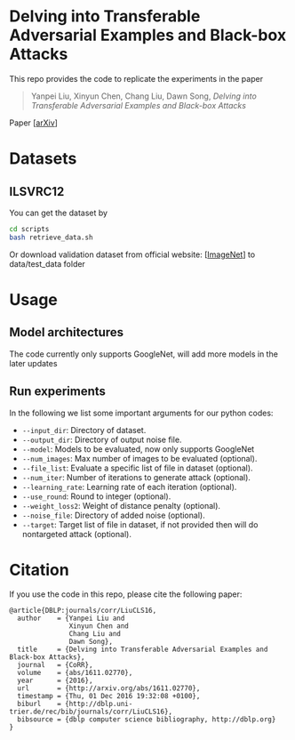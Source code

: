# Delving into Transferable Adversarial Examples and Black-box Attacks

This repo provides the code to replicate the experiments in the paper

> Yanpei Liu, Xinyun Chen, Chang Liu, Dawn Song, <cite> Delving into Transferable Adversarial Examples and Black-box Attacks </cite>

Paper [[arXiv](https://arxiv.org/abs/1611.02770)]

# Datasets

## ILSVRC12
You can get the dataset by
```bash
cd scripts
bash retrieve_data.sh
```
Or download validation dataset from official website: [[ImageNet](https://www.image-net.org/challenges/LSVRC/2012/)] to data/test_data folder

# Usage

## Model architectures

The code currently only supports GoogleNet, will add more models in the later updates

## Run experiments

In the following we list some important arguments for our python codes:
* `--input_dir`: Directory of dataset.
* `--output_dir`: Directory of output noise file.
* `--model`: Models to be evaluated, now only supports GoogleNet
* `--num_images`: Max number of images to be evaluated (optional).
* `--file_list`: Evaluate a specific list of file in dataset (optional).
* `--num_iter`: Number of iterations to generate attack (optional).
* `--learning_rate`: Learning rate of each iteration (optional).
* `--use_round`: Round to integer (optional).
* `--weight_loss2`: Weight of distance penalty (optional).
* `--noise_file`: Directory of added noise (optional).
* `--target`: Target list of file in dataset, if not provided then will do nontargeted attack (optional).

# Citation

If you use the code in this repo, please cite the following paper:

```
@article{DBLP:journals/corr/LiuCLS16,
  author    = {Yanpei Liu and
               Xinyun Chen and
               Chang Liu and
               Dawn Song},
  title     = {Delving into Transferable Adversarial Examples and Black-box Attacks},
  journal   = {CoRR},
  volume    = {abs/1611.02770},
  year      = {2016},
  url       = {http://arxiv.org/abs/1611.02770},
  timestamp = {Thu, 01 Dec 2016 19:32:08 +0100},
  biburl    = {http://dblp.uni-trier.de/rec/bib/journals/corr/LiuCLS16},
  bibsource = {dblp computer science bibliography, http://dblp.org}
}
```
